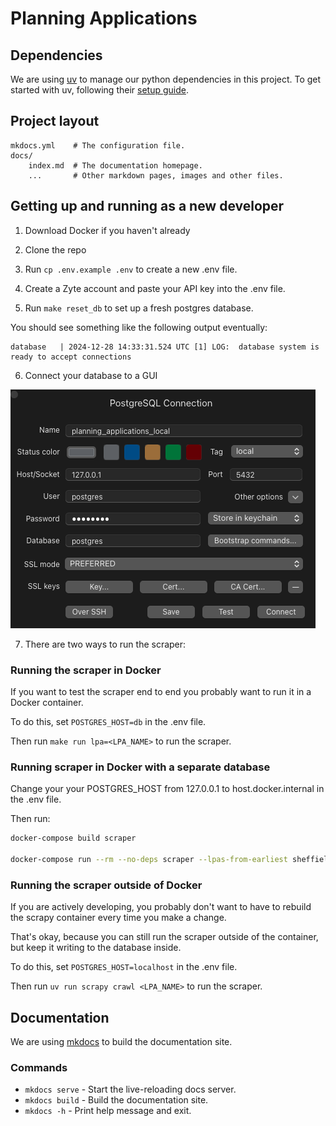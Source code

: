 # Planning Applications

## Dependencies

We are using [uv](https://docs.astral.sh) to manage our python dependencies in this project. To get started with uv, following their [setup guide](https://docs.astral.sh/uv/getting-started/installation).

## Project layout

    mkdocs.yml    # The configuration file.
    docs/
        index.md  # The documentation homepage.
        ...       # Other markdown pages, images and other files.

## Getting up and running as a new developer

1. Download Docker if you haven't already

2. Clone the repo

3. Run `cp .env.example .env` to create a new .env file.

4. Create a Zyte account and paste your API key into the .env file.

5. Run `make reset_db` to set up a fresh postgres database.

You should see something like the following output eventually:

```
database   | 2024-12-28 14:33:31.524 UTC [1] LOG:  database system is ready to accept connections
```

6. Connect your database to a GUI

![DB GUI Connection Window](images/db-gui-connection-window.png)

7. There are two ways to run the scraper:

### Running the scraper in Docker

If you want to test the scraper end to end you probably want to run it in a Docker container.

To do this, set `POSTGRES_HOST=db` in the .env file.

Then run `make run lpa=<LPA_NAME>` to run the scraper.

### Running scraper in Docker with a separate database

Change your your POSTGRES_HOST from 127.0.0.1 to host.docker.internal in the .env file.

Then run:

```bash
docker-compose build scraper

docker-compose run --rm --no-deps scraper --lpas-from-earliest sheffield westminster cambridge
```

### Running the scraper outside of Docker

If you are actively developing, you probably don't want to have to rebuild the scrapy container every time you make a change.

That's okay, because you can still run the scraper outside of the container, but keep it writing to the database inside.

To do this, set `POSTGRES_HOST=localhost` in the .env file.

Then run `uv run scrapy crawl <LPA_NAME>` to run the scraper.

## Documentation

We are using [mkdocs](https://www.mkdocs.org/) to build the documentation site.

### Commands

- `mkdocs serve` - Start the live-reloading docs server.
- `mkdocs build` - Build the documentation site.
- `mkdocs -h` - Print help message and exit.
